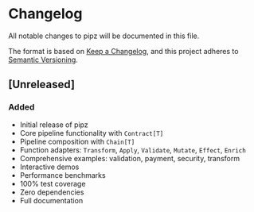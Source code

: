 # Changelog

All notable changes to pipz will be documented in this file.

The format is based on [Keep a Changelog](https://keepachangelog.com/en/1.0.0/),
and this project adheres to [Semantic Versioning](https://semver.org/spec/v2.0.0.html).

## [Unreleased]

### Added
- Initial release of pipz
- Core pipeline functionality with `Contract[T]`
- Pipeline composition with `Chain[T]`
- Function adapters: `Transform`, `Apply`, `Validate`, `Mutate`, `Effect`, `Enrich`
- Comprehensive examples: validation, payment, security, transform
- Interactive demos
- Performance benchmarks
- 100% test coverage
- Zero dependencies
- Full documentation